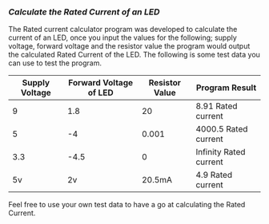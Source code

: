 ### ***Calculate the Rated Current of an LED***

The Rated current calculator program was developed to calculate the current of an LED, once you input the values for the following; supply voltage, forward voltage and the resistor value the program would output the calculated Rated Current of the LED. The following is some test data you can use to test the program.

| Supply Voltage | Forward Voltage of LED | Resistor Value | Program Result           |
| -------------- | ---------------------- | -------------- | ------------------------ |
| 9              | 1.8                    | 20             | 8.91 Rated current       |
| 5              | -4                     | 0.001          | 4000.5 Rated current     |
| 3.3            | -4.5                   | 0              | Infinity Rated current   |
| 5v             | 2v                     | 20.5mA         | 4.9 Rated current        |


Feel free to use your own test data to have a go at calculating the Rated Current.

